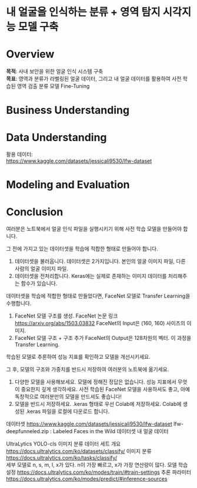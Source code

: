 # 내 얼굴을 인식하는 분류 + 영역 탐지 시각지능 모델 구축
# Overview
**목적**: 사내 보안을 위한 얼굴 인식 시스템 구축 <br>
**목표**: 영역과 분류가 라벨링된 얼굴 데이터, 그리고 내 얼굴 데이터를 활용하여 사전 학습된 영역 검출 분류 모델 Fine-Tuning <br>

# Business Understanding


# Data Understanding
활용 데이터:  <br>
https://www.kaggle.com/datasets/jessicali9530/lfw-dataset

# Modeling and Evaluation

# Conclusion

여러분은 노트북에서 얼굴 인식 파일을 실행시키기 위해 사전 학습 모델을 만들어야 합니다.

그 전에 가지고 있는 데이터셋을 학습에 적합한 형태로 만들어야 합니다.

1) 데이터셋을 불러옵니다.
데이터셋은 2가지입니다. 본인의 얼굴 이미지 파일, 다른 사람의 얼굴 이미지 파일.
2) 데이터셋을 전처리합니다.
Keras에는 실제로 존재하는 이미지 데이터를 처리해주는 함수가 있습니다.

데이터셋을 학습에 적합한 형태로 만들었다면, FaceNet 모델로 Transfer Learning을 수행합니다.

1) FaceNet 모델 구조를 생성.
FaceNet 논문 링크 https://arxiv.org/abs/1503.03832
FaceNet의 Input은 (160, 160) 사이즈의 이미지.
2) FaceNet 모델 구조 + 구조 추가
FaceNet의 Output은 128차원의 벡터. 이 과정을 Transfer Learning.

학습된 모델로 추론하여 성능 지표를 확인하고 모델을 개선시키세요.

그 후, 모델의 구조와 가중치를 반드시 저장하여 여러분의 노트북에 옮기세요.

1) 다양한 모델을 사용해보세요.
모델에 정해진 정답은 없습니다.
성능 지표에서 무엇이 중요한지 깊게 생각하세요.
사전 학습된 FaceNet 모델을 사용하셔도 좋고, 아예 독창적으로 여러분만의 모델을 만드셔도 좋습니다!
2) 모델을 반드시 저장하세요.
.keras 형태로 우선 Colab에 저장하세요.
Colab에 생성된 .keras 파일을 로컬에 다운로드 합니다.


데이터셋
https://www.kaggle.com/datasets/jessicali9530/lfw-dataset
lfw-deepfunneled.zip : Labeled Faces in the Wild 데이터셋
내 얼굴 데이터

UltraLytics YOLO-cls
이미지 분류 데이터 세트 개요 https://docs.ultralytics.com/ko/datasets/classify/
이미지 분류 https://docs.ultralytics.com/ko/tasks/classify/    
세부 모델로 n, s, m, l, x가 있다. n이 가장 빠르고, x가 가장 연산량이 많다.
모델 학습 설정 https://docs.ultralytics.com/ko/modes/train/#train-settings
추론 파라미터 https://docs.ultralytics.com/ko/modes/predict/#inference-sources



